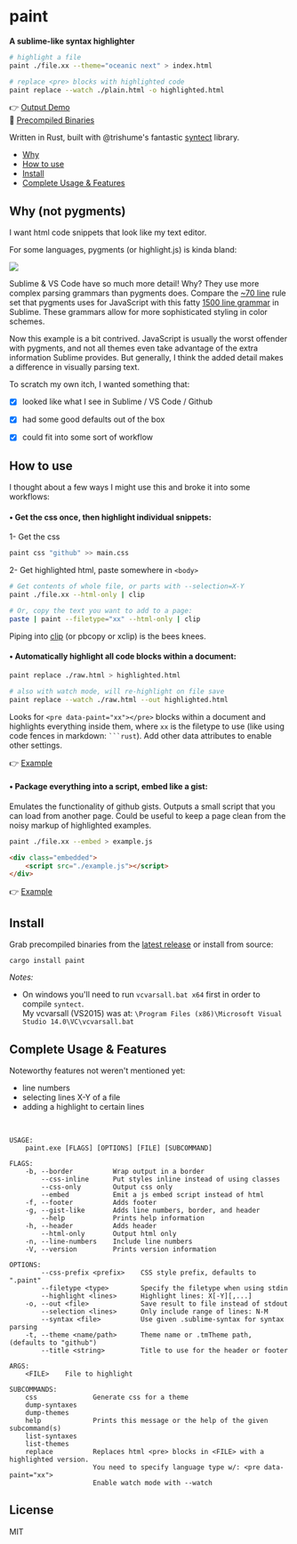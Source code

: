 # paint
**A sublime-like syntax highlighter**

```sh
# highlight a file
paint ./file.xx --theme="oceanic next" > index.html

# replace <pre> blocks with highlighted code
paint replace --watch ./plain.html -o highlighted.html
```

👉 [Output Demo](https://demille.github.io/paint)  
💾 [Precompiled Binaries](https://github.com/DeMille/paint/releases/latest)

Written in Rust, built with @trishume's fantastic [syntect](https://github.com/trishume/syntect) library.

- [Why](#why-not-pygments)
- [How to use](#how-to-use)
- [Install](#install)
- [Complete Usage & Features](#complete-usage-features)


## Why (not pygments)
I want html code snippets that look like my text editor.

For some languages, pygments (or highlight.js) is kinda bland:

<img align="center" src="https://demille.github.io/paint/split.jpg">

Sublime & VS Code have so much more detail! Why? They use more complex parsing grammars than pygments does. Compare the [~70 line](https://bitbucket.org/birkenfeld/pygments-main/src/default/pygments/lexers/javascript.py?fileviewer=file-view-default#javascript.py-33:110) rule set that pygments uses for JavaScript with this fatty [1500 line grammar](https://github.com/babel/babel-sublime/blob/master/JavaScript%20\(Babel\).YAML-tmLanguage) in Sublime. These grammars allow for more sophisticated styling in color schemes.

Now this example is a bit contrived. JavaScript is usually the worst offender with pygments, and not all themes even take advantage of the extra information Sublime provides. But generally, I think the added detail makes a difference in visually parsing text.

To scratch my own itch, I wanted something that:
- [x] looked like what I see in Sublime / VS Code / Github
- [x] had some good defaults out of the box
- [x] could fit into some sort of workflow


## How to use
I thought about a few ways I might use this and broke it into some workflows:

#### • Get the css once, then highlight individual snippets:

1- Get the css
```sh
paint css "github" >> main.css
```

2- Get highlighted html, paste somewhere in `<body>`

```sh
# Get contents of whole file, or parts with --selection=X-Y
paint ./file.xx --html-only | clip

# Or, copy the text you want to add to a page:
paste | paint --filetype="xx" --html-only | clip
```

Piping into [clip](https://blogs.msdn.microsoft.com/oldnewthing/20091110-00/?p=16093) (or pbcopy or xclip) is the bees knees.

#### • Automatically highlight all code blocks within a document:
```sh
paint replace ./raw.html > highlighted.html

# also with watch mode, will re-highlight on file save
paint replace --watch ./raw.html --out highlighted.html
```

Looks for `<pre data-paint="xx"></pre>` blocks within a document and highlights everything inside them, where `xx` is the filetype to use (like using code fences in markdown: ` ```rust `). Add other data attributes to enable other settings.

👉 [Example](https://demille.github.io/paint/before)

#### • Package everything into a script, embed like a gist:
Emulates the functionality of github gists. Outputs a small script that you can load from another page.
Could be useful to keep a page clean from the noisy markup of highlighted examples.
```sh
paint ./file.xx --embed > example.js
```

```html
<div class="embedded">
    <script src="./example.js"></script>
</div>
```

👉 [Example](https://demille.github.io/paint/embed)


## Install
Grab precompiled binaries from the [latest release](https://github.com/DeMille/paint/releases/latest) or install from source:

```
cargo install paint
```

*Notes:*
- On windows you'll need to run `vcvarsall.bat x64` first in order to compile `syntect`. </br>My vcvarsall (VS2015) was at: `\Program Files (x86)\Microsoft Visual Studio 14.0\VC\vcvarsall.bat`


## Complete Usage & Features
Noteworthy features not weren't mentioned yet:
- line numbers
- selecting lines X-Y of a file
- adding a highlight to certain lines

<br/>

```
USAGE:
    paint.exe [FLAGS] [OPTIONS] [FILE] [SUBCOMMAND]

FLAGS:
    -b, --border          Wrap output in a border
        --css-inline      Put styles inline instead of using classes
        --css-only        Output css only
        --embed           Emit a js embed script instead of html
    -f, --footer          Adds footer
    -g, --gist-like       Adds line numbers, border, and header
        --help            Prints help information
    -h, --header          Adds header
        --html-only       Output html only
    -n, --line-numbers    Include line numbers
    -V, --version         Prints version information

OPTIONS:
        --css-prefix <prefix>    CSS style prefix, defaults to ".paint"
        --filetype <type>        Specify the filetype when using stdin
        --highlight <lines>      Highlight lines: X[-Y][,...]
    -o, --out <file>             Save result to file instead of stdout
        --selection <lines>      Only include range of lines: N-M
        --syntax <file>          Use given .sublime-syntax for syntax parsing
    -t, --theme <name/path>      Theme name or .tmTheme path, (defaults to "github")
        --title <string>         Title to use for the header or footer

ARGS:
    <FILE>    File to highlight

SUBCOMMANDS:
    css              Generate css for a theme
    dump-syntaxes
    dump-themes
    help             Prints this message or the help of the given subcommand(s)
    list-syntaxes
    list-themes
    replace          Replaces html <pre> blocks in <FILE> with a highlighted version.
                     You need to specify language type w/: <pre data-paint="xx">
                     Enable watch mode with --watch

```


## License
MIT
